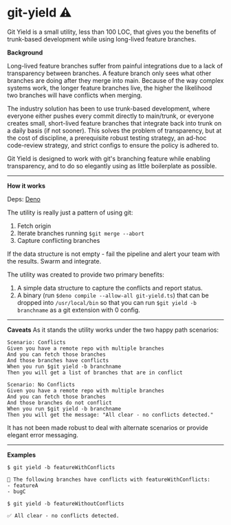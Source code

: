 # git-yield ⚠️
Git Yield is a small utility, less than 100 LOC, that gives you the benefits of trunk-based development while using long-lived feature branches.

**Background**

Long-lived feature branches suffer from painful integrations due to a lack of transparency between branches. A feature branch only sees what other branches are doing after they merge into main. Because of the way complex systems work, the longer feature branches live, the higher the likelihood two branches will have conflicts when merging.

The industry solution has been to use trunk-based development, where everyone either pushes every commit directly to main/trunk, or everyone creates small, short-lived feature branches that integrate back into trunk on a daily basis (if not sooner). This solves the problem of transparency, but at the cost of discipline, a prerequisite robust testing strategy, an ad-hoc code-review strategy, and strict configs to ensure the policy is adhered to.

Git Yield is designed to work with git's branching feature while enabling transparency, and to do so elegantly using as little boilerplate as possible.

---
**How it works**

Deps: [Deno](https://deno.com/)

The utility is really just a pattern of using git:

1. Fetch origin
2. Iterate branches running `$git merge --abort`
3. Capture conflicting branches

If the data structure is not empty - fail the pipeline and alert your team with the results. Swarm and integrate.

The utility was created to provide two primary benefits:
1. A simple data structure to capture the conflicts and report status.
2. A binary (run `$deno compile --allow-all git-yield.ts`) that can be dropped into `/usr/local/bin` so that you can run `$git yield -b branchname` as a git extension with 0 config.

---
**Caveats**
As it stands the utility works under the two happy path scenarios:

```
Scenario: Conflicts
Given you have a remote repo with multiple branches
And you can fetch those branches
And those branches have conflicts
When you run $git yield -b branchname
Then you will get a list of branches that are in conflict

Scenario: No Conflicts
Given you have a remote repo with multiple branches
And you can fetch those branches
And those branches do not conflict
When you run $git yield -b branchname
Then you will get the message: "All clear - no conflicts detected."
```

It has not been made robust to deal with alternate scenarios or provide elegant error messaging.

---
**Examples**

```
$ git yield -b featureWithConflicts

🚨 The following branches have conflicts with featureWithConflicts:
- featureA
- bugC
```
```
$ git yield -b featureWithoutConflicts

✅ All clear - no conflicts detected.

```
